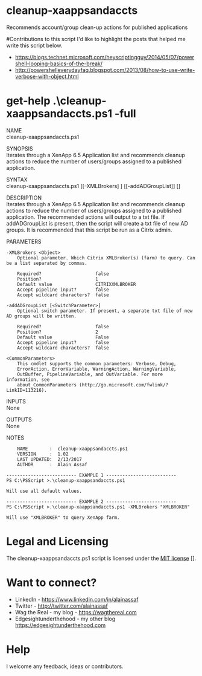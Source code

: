 # cleanup-xaappsandaccts
Recommends account/group clean-up actions for published applications

#Contributions to this script
I'd like to highlight the posts that helped me write this script below.
* https://blogs.technet.microsoft.com/heyscriptingguy/2014/05/07/powershell-looping-basics-of-the-break/
* http://powershelleverydayfaq.blogspot.com/2013/08/how-to-use-write-verbose-with-object.html    

# get-help .\cleanup-xaappsandaccts.ps1 -full

NAME
    <br>cleanup-xaappsandaccts.ps1
    
SYNOPSIS
    <br>Iterates through a XenApp 6.5 Application list and recommends cleanup actions to reduce the number of users/groups assigned to a published application.
    
SYNTAX
    <br>cleanup-xaappsandaccts.ps1 [[-XMLBrokers] <Object>] [[-addADGroupList]] [<CommonParameters>]
    
DESCRIPTION
    <br>Iterates through a XenApp 6.5 Application list and recommends cleanup actions to reduce the number of users/groups assigned to a published application. The recommended actions will output to a txt file. If addADGroupList is present, then the script will create a txt file of new AD groups. It is recommended that this script be run as a Citrix admin.
    
PARAMETERS

    -XMLBrokers <Object>
        Optional parameter. Which Citrix XMLBroker(s) (farm) to query. Can be a list separated by commas.
        
        Required?                    false
        Position?                    1
        Default value                CITRIXXMLBROKER
        Accept pipeline input?       false
        Accept wildcard characters?  false
        
    -addADGroupList [<SwitchParameter>]
        Optional switch parameter. If present, a separate txt file of new AD groups will be written.
        
        Required?                    false
        Position?                    2
        Default value                False
        Accept pipeline input?       false
        Accept wildcard characters?  false
        
    <CommonParameters>
        This cmdlet supports the common parameters: Verbose, Debug,
        ErrorAction, ErrorVariable, WarningAction, WarningVariable,
        OutBuffer, PipelineVariable, and OutVariable. For more information, see 
        about_CommonParameters (http://go.microsoft.com/fwlink/?LinkID=113216). 
    
INPUTS
    <br>None
    
OUTPUTS
    <br>None
    
NOTES
    
        NAME        :  cleanup-xaappsandaccts.ps1
        VERSION     :  1.02
        LAST UPDATED:  2/13/2017
        AUTHOR      :  Alain Assaf
    
    -------------------------- EXAMPLE 1 --------------------------
    PS C:\PSScript >.\cleanup-xaappsandaccts.ps1
    
    Will use all default values.
    
    -------------------------- EXAMPLE 2 --------------------------
    PS C:\PSScript >.\cleanup-xaappsandaccts.ps1 -XMLBrokers "XMLBROKER"
    
    Will use "XMLBROKER" to query XenApp farm.
    
# Legal and Licensing
The cleanup-xaappsandaccts.ps1 script is licensed under the [MIT license] [].

[MIT license]: LICENSE

# Want to connect?
* LinkedIn - https://www.linkedin.com/in/alainassaf
* Twitter - http://twitter.com/alainassaf
* Wag the Real - my blog - https://wagthereal.com
* Edgesightunderthehood - my other blog https://edgesightunderthehood.com

# Help
I welcome any feedback, ideas or contributors.
